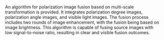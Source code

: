 An algorithm for polarization image fusion based on multi-scale transformation is provided.
It integrates polarization degree images, polarization angle images, and visible light images.
The fusion process includes two rounds of image enhancement, with the fusion being based on image brightness. 
This algorithm is capable of fusing source images with low signal-to-noise ratio, resulting in clear and visible fusion outcomes.
